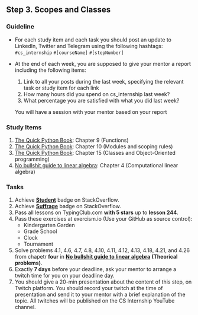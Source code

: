 ## Step 3. Scopes and Classes

### Guideline

- For each study item and each task you should post an update to LinkedIn, Twitter and Telegram using the following hashtags:
`#cs_internship`
`#[courseName]`
`#[stepNumber]`

- At the end of each week, you are supposed to give your mentor a report including the following items:
  1. Link to all your posts during the last week, specifying the relevant task or study item for each link
  2. How many hours did you spend on cs_internship last week?
  3. What percentage you are satisfied with what you did last week?
  
  You will have a session with your mentor based on your report
  
  
### Study Items

  1. [The Quick Python Book](README.md): Chapter 9 (Functions)
  2. [The Quick Python Book](README.md): Chapter 10 (Modules and scoping rules)
  3. [The Quick Python Book](README.md): Chapter 15 (Classes and Object-Oriented programming)
  4. [No bullshit guide to linear algebra](README.md): Chapter 4 (Computational linear algebra)

  
  
### Tasks

  1. Achieve [**Student**](https://stackoverflow.com/help/badges/2/student) badge on StackOverflow.
  2. Achieve [**Suffrage**](https://stackoverflow.com/help/badges/804/suffrage) badge on StackOverflow.
  3. Pass all lessons on TypingClub.com **with 5 stars** up to **lesson 244**.
  4. Pass these exercises at exercism.io (Use your GitHub as source control):
      - Kindergarten Garden
      - Grade School
      - Clock
      - Tournament
  5. Solve problems 4.1, 4.6, 4.7, 4.8, 4.10, 4.11, 4.12, 4.13, 4.18, 4.21, and 4.26 from chapetr **four** in **[No bullshit guide to linear algebra](README.md)** **(Theorical problems)**.
  6. Exactly **7 days** before your deadline, ask your mentor to arrange a twitch time for you on your deadline day.
  7. You should give a 20-min presentation about the content of this step, on Twitch platform. You should record your twitch at the time of presentation and send it to your mentor with a brief explanation of the topic. All twitches will be published on the CS Internship YouTube channel.
